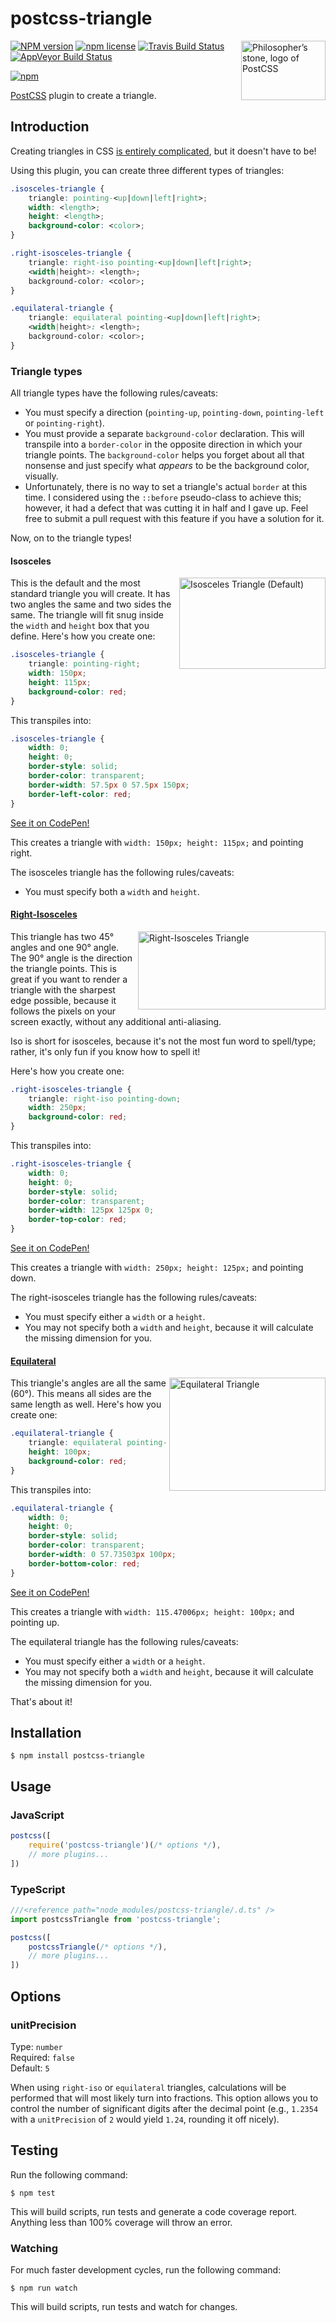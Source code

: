 # postcss-triangle

<img align="right" width="135" height="95"
	title="Philosopher’s stone, logo of PostCSS"
	src="http://postcss.github.io/postcss/logo-leftp.png">

[![NPM version](http://img.shields.io/npm/v/postcss-triangle.svg?style=flat)](https://www.npmjs.org/package/postcss-triangle)
[![npm license](http://img.shields.io/npm/l/postcss-triangle.svg?style=flat-square)](https://www.npmjs.org/package/postcss-triangle)
[![Travis Build Status](https://img.shields.io/travis/jedmao/postcss-triangle.svg?label=unix)](https://travis-ci.org/jedmao/postcss-triangle)
[![AppVeyor Build Status](https://img.shields.io/appveyor/ci/jedmao/postcss-triangle.svg?label=windows)](https://ci.appveyor.com/project/jedmao/postcss-triangle)

[![npm](https://nodei.co/npm/postcss-triangle.svg?downloads=true)](https://nodei.co/npm/postcss-triangle/)

[PostCSS](https://github.com/postcss/postcss) plugin to create a triangle.

## Introduction

Creating triangles in CSS [is entirely complicated](https://css-tricks.com/snippets/css/css-triangle/), but it doesn't have to be!

Using this plugin, you can create three different types of triangles:

```css
.isosceles-triangle {
	triangle: pointing-<up|down|left|right>;
	width: <length>;
	height: <length>;
	background-color: <color>;
}

.right-isosceles-triangle {
	triangle: right-iso pointing-<up|down|left|right>;
	<width|height>: <length>;
	background-color: <color>;
}

.equilateral-triangle {
	triangle: equilateral pointing-<up|down|left|right>;
	<width|height>: <length>;
	background-color: <color>;
}
```

### Triangle types

All triangle types have the following rules/caveats:
- You must specify a direction (`pointing-up`, `pointing-down`, `pointing-left` or `pointing-right`).
- You must provide a separate `background-color` declaration. This will transpile into a `border-color` in the opposite direction in which your triangle points. The `background-color` helps you forget about all that nonsense and just specify what _appears_ to be the background color, visually.
- Unfortunately, there is no way to set a triangle's actual `border` at this time. I considered using the `::before` pseudo-class to achieve this; however, it had a defect that was cutting it in half and I gave up. Feel free to submit a pull request with this feature if you have a solution for it.

Now, on to the triangle types!

#### Isosceles

<img src="https://github.com/jedmao/postcss-triangle/blob/master/images/isosceles-triangle.png?raw=true" alt="Isosceles Triangle (Default)" width="234" height="146" align="right">

This is the default and the most standard triangle you will create. It has two angles the same and two sides the same. The triangle will fit snug inside the `width` and `height` box that you define. Here's how you create one:

```css
.isosceles-triangle {
	triangle: pointing-right;
	width: 150px;
	height: 115px;
	background-color: red;
}
```

This transpiles into:

```css
.isosceles-triangle {
	width: 0;
	height: 0;
	border-style: solid;
	border-color: transparent;
	border-width: 57.5px 0 57.5px 150px;
	border-left-color: red;
}
```

[See it on CodePen!](http://codepen.io/jedmao/details/yNZJxE/)

This creates a triangle with `width: 150px; height: 115px;` and pointing right.

The isosceles triangle has the following rules/caveats:
- You must specify both a `width` and `height`.

#### [Right-Isosceles](http://mathworld.wolfram.com/IsoscelesRightTriangle.html)

<img src="https://github.com/jedmao/postcss-triangle/blob/master/images/right-isosceles-triangle.png?raw=true" alt="Right-Isosceles Triangle" width="300" height="125" align="right">

This triangle has two 45&deg; angles and one 90&deg; angle. The 90&deg; angle is the direction the triangle points. This is great if you want to render a triangle with the sharpest edge possible, because it follows the pixels on your screen exactly, without any additional anti-aliasing.

Iso is short for isosceles, because it's not the most fun word to spell/type; rather, it's only fun if you know how to spell it!

Here's how you create one:

```css
.right-isosceles-triangle {
	triangle: right-iso pointing-down;
	width: 250px;
	background-color: red;
}
```

This transpiles into:

```css
.right-isosceles-triangle {
	width: 0;
	height: 0;
	border-style: solid;
	border-color: transparent;
	border-width: 125px 125px 0;
	border-top-color: red;
}
```

[See it on CodePen!](http://codepen.io/jedmao/details/gpqMZg/)

This creates a triangle with `width: 250px; height: 125px;` and pointing down.

The right-isosceles triangle has the following rules/caveats:
- You must specify either a `width` or a `height`.
- You may not specify both a `width` and `height`, because it will calculate the missing dimension for you.

#### [Equilateral](https://en.wikipedia.org/wiki/Equilateral_triangle)

<img src="https://github.com/jedmao/postcss-triangle/blob/master/images/equilateral-triangle.png?raw=true" alt="Equilateral Triangle" width="250" height="181" align="right">

This triangle's angles are all the same (60&deg;). This means all sides are the same length as well. Here's how you create one:

```css
.equilateral-triangle {
	triangle: equilateral pointing-up;
	height: 100px;
	background-color: red;
}
```

This transpiles into:

```css
.equilateral-triangle {
	width: 0;
	height: 0;
	border-style: solid;
	border-color: transparent;
	border-width: 0 57.73503px 100px;
	border-bottom-color: red;
}
```

[See it on CodePen!](http://codepen.io/jedmao/details/waNWRq/)

This creates a triangle with `width: 115.47006px; height: 100px;` and pointing up.

The equilateral triangle has the following rules/caveats:
- You must specify either a `width` or a `height`.
- You may not specify both a `width` and `height`, because it will calculate the missing dimension for you.

That's about it!

## Installation

```
$ npm install postcss-triangle
```

## Usage

### JavaScript

```js
postcss([
	require('postcss-triangle')(/* options */),
	// more plugins...
])
```

### TypeScript

```ts
///<reference path="node_modules/postcss-triangle/.d.ts" />
import postcssTriangle from 'postcss-triangle';

postcss([
	postcssTriangle(/* options */),
	// more plugins...
])
```

## Options

### unitPrecision

Type: `number`<br>
Required: `false`<br>
Default: `5`

When using `right-iso` or `equilateral` triangles, calculations will be performed that will most likely turn into fractions. This option allows you to control the number of significant digits after the decimal point (e.g., `1.2354` with a `unitPrecision` of `2` would yield `1.24`, rounding it off nicely).

## Testing

Run the following command:

```
$ npm test
```

This will build scripts, run tests and generate a code coverage report. Anything less than 100% coverage will throw an error.

### Watching

For much faster development cycles, run the following command:

```
$ npm run watch
```

This will build scripts, run tests and watch for changes.
